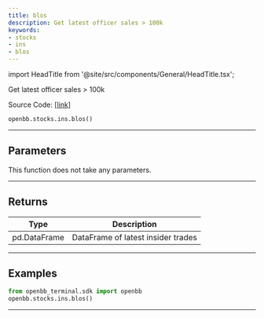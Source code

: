 ```yaml
---
title: blos
description: Get latest officer sales > 100k
keywords:
- stocks
- ins
- blos
---
```


import HeadTitle from '@site/src/components/General/HeadTitle.tsx';

<HeadTitle title="stocks.ins.blos - Reference | OpenBB SDK Docs" />

Get latest officer sales > 100k

Source Code: [[link](https://github.com/OpenBB-finance/OpenBBTerminal/tree/main/openbb_terminal/stocks/insider/sdk_helper.py#L200)]

```python wordwrap
openbb.stocks.ins.blos()
```

---

## Parameters

This function does not take any parameters.

---

## Returns

| Type | Description |
| ---- | ----------- |
| pd.DataFrame | DataFrame of latest insider trades |
---

## Examples

```python
from openbb_terminal.sdk import openbb
openbb.stocks.ins.blos()
```

---

